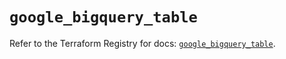 # `google_bigquery_table`

Refer to the Terraform Registry for docs: [`google_bigquery_table`](https://registry.terraform.io/providers/hashicorp/google-beta/6.6.0/docs/resources/google_bigquery_table).
